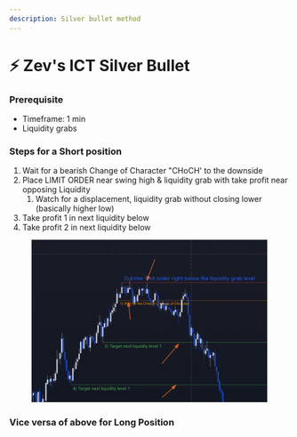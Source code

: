 ```yaml
---
description: Silver bullet method
---
```


# ⚡ Zev's ICT Silver Bullet

### Prerequisite

* Timeframe: 1 min
* Liquidity grabs

### Steps for a Short position

1. Wait for a bearish Change of Character "CHoCH' to the downside
2. Place LIMIT ORDER near swing high & liquidity grab with take profit near opposing Liquidity
   1. Watch for a displacement, liquidity grab without closing lower (basically higher low)
3. Take profit 1 in next liquidity below
4. Take profit 2 in next liquidity below



<figure><img src="../../.gitbook/assets/image (1) (1) (1).png" alt=""><figcaption></figcaption></figure>

### Vice versa of above for Long Position





